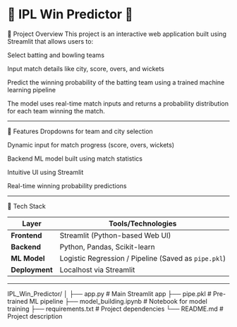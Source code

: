 # 🏏 IPL Win Predictor 🎯
📌 Project Overview
This project is an interactive web application built using Streamlit that allows users to:

Select batting and bowling teams

Input match details like city, score, overs, and wickets

Predict the winning probability of the batting team using a trained machine learning pipeline

The model uses real-time match inputs and returns a probability distribution for each team winning the match.

------


🚀 Features
Dropdowns for team and city selection

Dynamic input for match progress (score, overs, wickets)

Backend ML model built using match statistics

Intuitive UI using Streamlit

Real-time winning probability predictions

------

🔧 Tech Stack

| Layer          | Tools/Technologies                                   |
| -------------- | ---------------------------------------------------- |
| **Frontend**   | Streamlit (Python-based Web UI)                      |
| **Backend**    | Python, Pandas, Scikit-learn                         |
| **ML Model**   | Logistic Regression / Pipeline (Saved as `pipe.pkl`) |
| **Deployment** | Localhost via Streamlit                              |

-----

IPL_Win_Predictor/
│
├── app.py                  # Main Streamlit app
├── pipe.pkl                # Pre-trained ML pipeline
├── model_building.ipynb    # Notebook for model training
├── requirements.txt        # Project dependencies
└── README.md               # Project description


